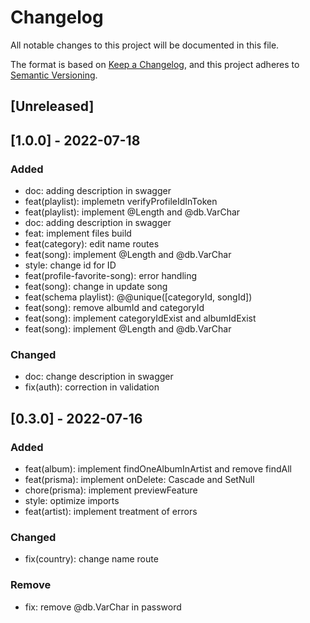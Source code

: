 # Changelog

All notable changes to this project will be documented in this file.

The format is based on [Keep a Changelog](https://keepachangelog.com/en/1.0.0/), and this project adheres
to [Semantic Versioning](https://semver.org/spec/v2.0.0.html).

## [Unreleased]

## [1.0.0] - 2022-07-18

### Added

 - doc: adding description in swagger
 - feat(playlist): implemetn verifyProfileIdInToken
 - feat(playlist): implement @Length and @db.VarChar
 - doc: adding description in swagger
 - feat: implement files build
 - feat(category): edit name routes
 - feat(song): implement @Length and @db.VarChar
 - style: change id for ID
 - feat(profile-favorite-song): error handling
 - feat(song): change in update song
 - feat(schema playlist): @@unique([categoryId, songId])
 - feat(song): remove albumId and categoryId
 - feat(song): implement categoryIdExist and albumIdExist
 - feat(song): implement @Length and @db.VarChar

### Changed

 - doc: change description in swagger
 - fix(auth): correction in validation


## [0.3.0] - 2022-07-16

### Added

 - feat(album): implement findOneAlbumInArtist and remove findAll
 - feat(prisma): implement onDelete: Cascade and SetNull
 - chore(prisma): implement previewFeature
 - style: optimize imports
 - feat(artist): implement treatment of errors

### Changed

 - fix(country): change name route

### Remove

 - fix: remove @db.VarChar in password


